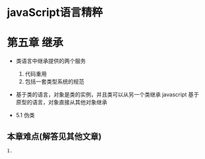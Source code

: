 # javaScript语言精粹 
# 第五章 继承

- 类语言中继承提供的两个服务
    1. 代码重用 
    2. 包括一套类型系统的规范

- 基于类的语言，对象是类的实例，并且类可以从另一个类继承
  javascript 基于原型的语言，对象直接从其他对象继承

- 5.1 伪类
    


## 本章难点(解答见其他文章)
    1. 